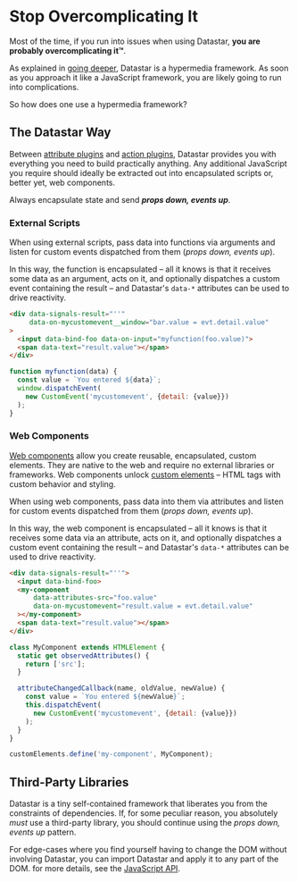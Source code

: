 # Stop Overcomplicating It

Most of the time, if you run into issues when using Datastar, **you are probably overcomplicating it™**. 

As explained in [going deeper](/guide/going_deeper), Datastar is a hypermedia framework. As soon as you approach it like a JavaScript framework, you are likely going to run into complications.

So how does one use a hypermedia framework?

## The Datastar Way

Between [attribute plugins](/reference/attribute_plugins) and [action plugins](/reference/action_plugins), Datastar provides you with everything you need to build practically anything. Any additional JavaScript you require should ideally be extracted out into encapsulated scripts or, better yet, web components. 

<div class="alert alert-info">
    <iconify-icon icon="simple-icons:rocket"></iconify-icon>
    <div>
        Always encapsulate state and send <strong><em>props down, events up</em></strong>.
    </div>
</div>

### External Scripts

When using external scripts, pass data into functions via arguments and listen for custom events dispatched from them (_props down, events up_).

In this way, the function is encapsulated – all it knows is that it receives some data as an argument, acts on it, and optionally dispatches a custom event containing the result – and Datastar's `data-*` attributes can be used to drive reactivity.

```html
<div data-signals-result="''"
     data-on-mycustomevent__window="bar.value = evt.detail.value"
>
  <input data-bind-foo data-on-input="myfunction(foo.value)">
  <span data-text="result.value"></span>
</div>
```

```js
function myfunction(data) {
  const value = `You entered ${data}`;
  window.dispatchEvent(
    new CustomEvent('mycustomevent', {detail: {value}})
  );
}
```

### Web Components

[Web components](https://developer.mozilla.org/en-US/docs/Web/API/Web_components) allow you create reusable, encapsulated, custom elements. They are native to the web and require no external libraries or frameworks. Web components unlock [custom elements](https://developer.mozilla.org/en-US/docs/Web/API/Web_components/Using_custom_elements) – HTML tags with custom behavior and styling.

When using web components, pass data into them via attributes and listen for custom events dispatched from them (_props down, events up_).

In this way, the web component is encapsulated – all it knows is that it receives some data via an attribute, acts on it, and optionally dispatches a custom event containing the result – and Datastar's `data-*` attributes can be used to drive reactivity.

```html
<div data-signals-result="''">
  <input data-bind-foo>
  <my-component
      data-attributes-src="foo.value"
      data-on-mycustomevent="result.value = evt.detail.value"
  ></my-component>
  <span data-text="result.value"></span>
</div>
```

```js
class MyComponent extends HTMLElement {
  static get observedAttributes() {
    return ['src'];
  }

  attributeChangedCallback(name, oldValue, newValue) {
    const value = `You entered ${newValue}`;
    this.dispatchEvent(
      new CustomEvent('mycustomevent', {detail: {value}})
    );
  }
}

customElements.define('my-component', MyComponent);
```

## Third-Party Libraries

Datastar is a tiny self-contained framework that liberates you from the constraints of dependencies. If, for some peculiar reason, you absolutely _must_ use a third-party library, you should continue using the _props down, events up_ pattern.

For edge-cases where you find yourself having to change the DOM without involving Datastar, you can import Datastar and apply it to any part of the DOM. for more details, see the [JavaScript API](/reference/javascript_api).